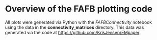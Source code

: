 # Overview of the FAFB plotting code

All plots were generated via Python with the *FAFBConnectivity* notebook using the data in the **connectivity_matrices** directory. This data was generated via the code at https://github.com/KrisJensen/EMpaper. 

